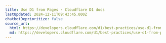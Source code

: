 ```yaml
---
title: Use D1 from Pages · Cloudflare D1 docs
lastUpdated: 2024-12-11T09:43:45.000Z
chatbotDeprioritize: false
source_url:
  html: https://developers.cloudflare.com/d1/best-practices/use-d1-from-pages/
  md: https://developers.cloudflare.com/d1/best-practices/use-d1-from-pages/index.md
---
```


